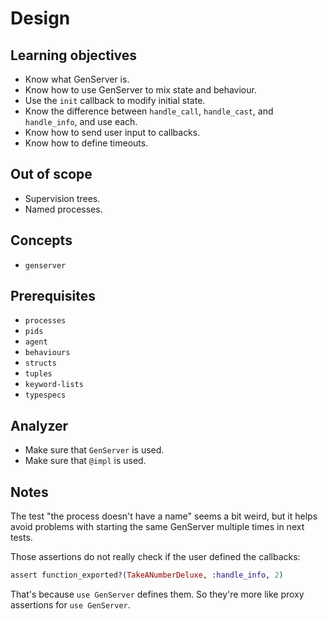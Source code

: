 # Design

## Learning objectives

- Know what GenServer is.
- Know how to use GenServer to mix state and behaviour.
- Use the `init` callback to modify initial state.
- Know the difference between `handle_call`, `handle_cast`, and `handle_info`, and use each.
- Know how to send user input to callbacks.
- Know how to define timeouts.

## Out of scope

- Supervision trees.
- Named processes.

## Concepts

- `genserver`

## Prerequisites

- `processes`
- `pids`
- `agent`
- `behaviours`
- `structs`
- `tuples`
- `keyword-lists`
- `typespecs`

## Analyzer

- Make sure that `GenServer` is used.
- Make sure that `@impl` is used.

## Notes

The test "the process doesn't have a name" seems a bit weird, but it helps avoid problems with starting the same GenServer multiple times in next tests.

Those assertions do not really check if the user defined the callbacks:
```elixir
assert function_exported?(TakeANumberDeluxe, :handle_info, 2)
```

That's because `use GenServer` defines them. So they're more like proxy assertions for `use GenServer`.
